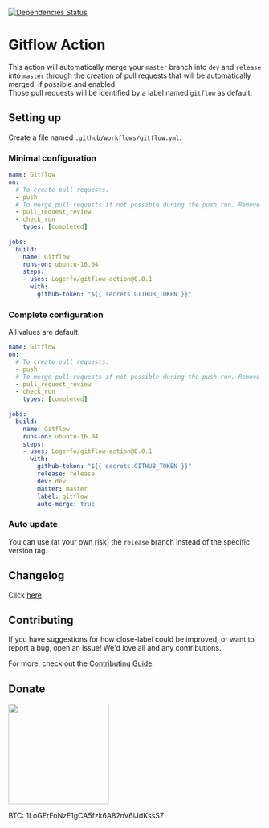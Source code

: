 [![Dependencies Status](https://david-dm.org/logerfo/gitflow-action/dev-status.svg)](https://david-dm.org/logerfo/gitflow-action?type=dev)

# Gitflow Action
This action will automatically merge your `master` branch into `dev` and `release` into `master` through the creation of pull requests that will be automatically merged, if possible and enabled.  
Those pull requests will be identified by a label named `gitflow` as default.

## Setting up
Create a file named `.github/workflows/gitflow.yml`.

### Minimal configuration
```yml
name: Gitflow
on: 
  # To create pull requests.
  - push 
  # To merge pull requests if not possible during the push run. Remove if `auto-merge` is `false`.
  - pull_request_review
  - check_run
    types: [completed]
    
jobs:
  build:
    name: Gitflow
    runs-on: ubuntu-16.04
    steps:
    - uses: Logerfo/gitflow-action@0.0.1
      with:
        github-token: "${{ secrets.GITHUB_TOKEN }}"
```

### Complete configuration
All values are default.
```yml
name: Gitflow
on: 
  # To create pull requests.
  - push 
  # To merge pull requests if not possible during the push run. Remove if `auto-merge` is `false`.
  - pull_request_review
  - check_run
    types: [completed]
    
jobs:
  build:
    name: Gitflow
    runs-on: ubuntu-16.04
    steps:
    - uses: Logerfo/gitflow-action@0.0.1
      with:
        github-token: "${{ secrets.GITHUB_TOKEN }}"
        release: release
        dev: dev
        master: master
        label: gitflow
        auto-merge: true
```

### Auto update
You can use (at your own risk) the `release` branch instead of the specific version tag.

## Changelog
Click [here](CHANGELOG.md).

## Contributing
If you have suggestions for how close-label could be improved, or want to report a bug, open an issue! We'd love all and any contributions.

For more, check out the [Contributing Guide](CONTRIBUTING.md).

## Donate

<img src="https://i.imgur.com/ndlBtuX.png" width="200">

BTC: 1LoGErFoNzE1gCA5fzk6A82nV6iJdKssSZ
